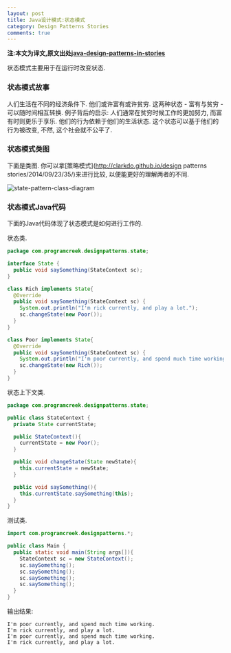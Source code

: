 ```yaml
---
layout: post
title: Java设计模式:状态模式
category: Design Patterns Stories
comments: true
---
```


**注:本文为译文,原文出处[java-design-patterns-in-stories](http://www.programcreek.com/java-design-patterns-in-stories/)**

状态模式主要用于在运行时改变状态.



### **状态模式故事**

人们生活在不同的经济条件下. 他们或许富有或许贫穷. 这两种状态 - 富有与贫穷 - 可以随时间相互转换. 例子背后的启示: 人们通常在贫穷时候工作的更加努力, 而富有时则更乐于享乐. 他们的行为依赖于他们的生活状态. 这个状态可以基于他们的行为被改变, 不然, 这个社会就不公平了.

### **状态模式类图**

下面是类图. 你可以拿[策略模式](http://clarkdo.github.io/design patterns stories/2014/09/23/35/)来进行比较, 以便能更好的理解两者的不同.

<img class="alignleft size-full wp-image-8099" alt="state-pattern-class-diagram" src="http://www.programcreek.com/wp-content/uploads/2011/07/state-pattern-class-diagram.jpg">

### **状态模式Java代码**

下面的Java代码体现了状态模式是如何进行工作的.<br/>

状态类.

``` java
package com.programcreek.designpatterns.state;

interface State {
  public void saySomething(StateContext sc);
}

class Rich implements State{
  @Override
  public void saySomething(StateContext sc) {
    System.out.println("I'm rick currently, and play a lot.");
    sc.changeState(new Poor());
  }
}

class Poor implements State{
  @Override
  public void saySomething(StateContext sc) {
    System.out.println("I'm poor currently, and spend much time working.");
    sc.changeState(new Rich());
  }
}
```

状态上下文类.

``` java
package com.programcreek.designpatterns.state;

public class StateContext {
  private State currentState;

  public StateContext(){
    currentState = new Poor();
  }

  public void changeState(State newState){
    this.currentState = newState;
  }

  public void saySomething(){
    this.currentState.saySomething(this);
  }
}
```

测试类.

``` java
import com.programcreek.designpatterns.*;

public class Main {
  public static void main(String args[]){
    StateContext sc = new StateContext();
    sc.saySomething();
    sc.saySomething();
    sc.saySomething();
    sc.saySomething();
  }
}
```

输出结果:

``` text
I'm poor currently, and spend much time working.
I'm rick currently, and play a lot.
I'm poor currently, and spend much time working.
I'm rick currently, and play a lot.
```
